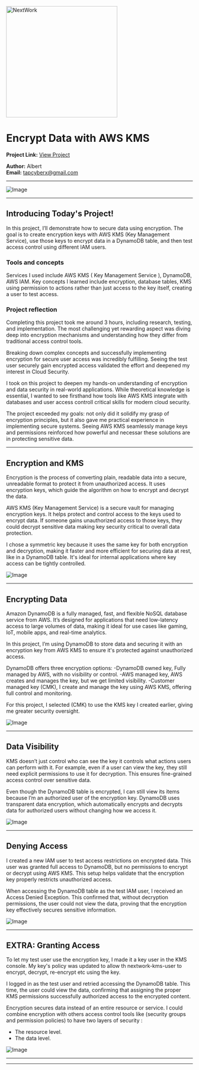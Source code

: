 <img src="https://cdn.prod.website-files.com/677c400686e724409a5a7409/6790ad949cf622dc8dcd9fe4_nextwork-logo-leather.svg" alt="NextWork" width="300" />

# Encrypt Data with AWS KMS

**Project Link:** [View Project](http://learn.nextwork.org/projects/aws-security-kms)

**Author:** Albert  
**Email:** tapcyberx@gmail.com

---

![Image](http://learn.nextwork.org/delighted_indigo_timid_orc/uploads/aws-security-kms_w0x1y2z3)

---

## Introducing Today's Project!

In this project, I’ll demonstrate how to secure data using encryption. The goal is to create encryption keys with AWS KMS (Key Management Service), use those keys to encrypt data in a DynamoDB table, and then test access control using different IAM users.

### Tools and concepts

Services I used include AWS KMS ( Key Management Service ), DynamoDB, AWS IAM. Key concepts I learned include encryption, database tables, KMS using permission to actions rather than just access to the key itself, creating a user to test access.

### Project reflection

Completing this project took me around 3 hours, including research, testing, and implementation. The most challenging yet rewarding aspect was diving deep into encryption mechanisms and understanding how they differ from traditional access control tools.

Breaking down complex concepts and successfully implementing encryption for secure user access was incredibly fulfilling. Seeing the test user securely gain encrypted access validated the effort and deepened my interest in Cloud Security.

I took on this project to deepen my hands-on understanding of encryption and data security in real-world applications. While theoretical knowledge is essential, I wanted to see firsthand how tools like AWS KMS integrate with databases and user access controll critical skills for modern cloud security.

The project exceeded my goals: not only did it solidify my grasp of encryption principles, but it also gave me practical experience in implementing secure systems. 
Seeing AWS KMS seamlessly manage keys and permissions reinforced how powerful and necessar these solutions are in protecting sensitive data.


---

## Encryption and KMS

Encryption is the process of converting plain, readable data into a secure, unreadable format to protect it from unauthorized access. It uses encryption keys, which guide the algorithm on how to encrypt and decrypt the data.



AWS KMS (Key Management Service) is a secure vault for managing encryption keys. It helps protect and control access to the keys used to encrypt data. If someone gains unauthorized access to those keys, they could decrypt sensitive data making key security critical to overall data protection.



I chose a symmetric key because it uses the same key for both encryption and decryption, making it faster and more efficient for securing data at rest, like in a DynamoDB table. It's ideal for internal applications where key access can be tightly controlled.

![Image](http://learn.nextwork.org/delighted_indigo_timid_orc/uploads/aws-security-kms_a2b3c4d5)

---

## Encrypting Data

Amazon DynamoDB is a fully managed, fast, and flexible NoSQL database service from AWS. It’s designed for applications that need low-latency access to large volumes of data, making it ideal for use cases like gaming, IoT, mobile apps, and real-time analytics.

In this project, I’m using DynamoDB to store data and securing it with an encryption key from AWS KMS to ensure it's protected against unauthorized access.

DynamoDB offers three encryption options:
-DynamoDB owned key, Fully managed by AWS, with no visibility or control.
-AWS managed key, AWS creates and manages the key, but we get limited visibility.
-Customer managed key (CMK), I create and manage the key using AWS KMS, offering full control and monitoring.

For this project, I selected (CMK) to use the KMS key I created earlier, giving me greater security oversight.

![Image](http://learn.nextwork.org/delighted_indigo_timid_orc/uploads/aws-security-kms_q8r9s0t1)

---

## Data Visibility

KMS doesn’t just control who can see the key it controls what actions users can perform with it. For example, even if a user can view the key, they still need explicit permissions to use it for decryption. This ensures fine-grained access control over sensitive data.



Even though the DynamoDB table is encrypted, I can still view its items because I’m an authorized user of the encryption key. DynamoDB uses transparent data encryption, which automatically encrypts and decrypts data for authorized users without changing how we access it.

![Image](http://learn.nextwork.org/delighted_indigo_timid_orc/uploads/aws-security-kms_c0d1e2f3)

---

## Denying Access

I created a new IAM user to test access restrictions on encrypted data. This user was granted full access to DynamoDB, but no permissions to encrypt or decrypt using AWS KMS. This setup helps validate that the encryption key properly restricts unauthorized access.

When accessing the DynamoDB table as the test IAM user, I received an Access Denied Exception. This confirmed that, without decryption permissions, the user could not view the data, proving that the encryption key effectively secures sensitive information.

![Image](http://learn.nextwork.org/delighted_indigo_timid_orc/uploads/aws-security-kms_w0x1y2z3)

---

## EXTRA: Granting Access

To let my test user use the encryption key, I made it a key user in the  KMS console. My key's policy was updated to allow th nextwork-kms-user to encrypt, decrypt, re-encrypt etc using the key.

I logged in as the test user and retried accessing the DynamoDB table. This time, the user could view the data, confirming that assigning the proper KMS permissions successfully authorized access to the encrypted content.

Encryption secures data instead of an entire resource or service. I could combine encryption with others access control tools like (security groups and permission policies) to have two layers of security :
- The resource level.
- The data level.

![Image](http://learn.nextwork.org/delighted_indigo_timid_orc/uploads/aws-security-kms_feffb2fb8)

---

---
